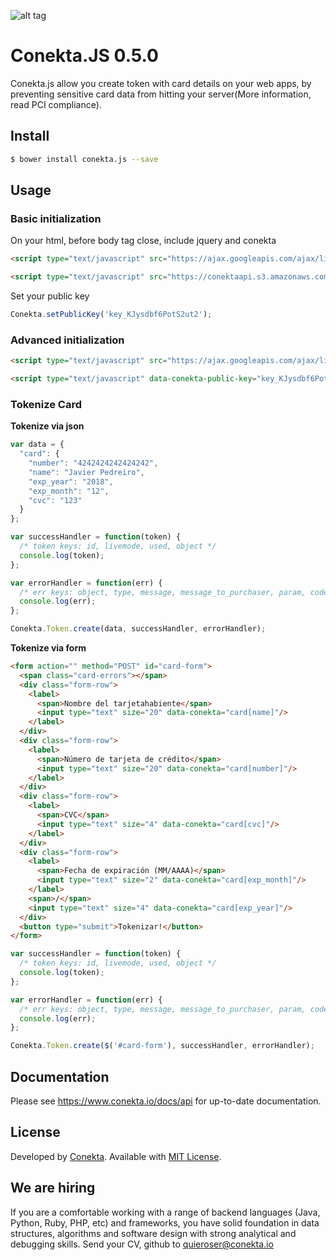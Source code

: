 ![alt tag](https://raw.github.com/conekta/conekta.js/master/readme_files/cover.png)

Conekta.JS 0.5.0
===

Conekta.js allow you create token with card details on your web apps, by preventing sensitive card data from hitting your server(More information, read PCI compliance).

## Install

```sh
$ bower install conekta.js --save
```

## Usage

### Basic initialization

On your html, before body tag close, include jquery and conekta

```html
<script type="text/javascript" src="https://ajax.googleapis.com/ajax/libs/jquery/1.9.1/jquery.min.js"></script>

<script type="text/javascript" src="https://conektaapi.s3.amazonaws.com/v0.5.0/js/conekta.js"></script>
```

Set your public key

```javascript
Conekta.setPublicKey('key_KJysdbf6PotS2ut2');
```

### Advanced initialization

```html
<script type="text/javascript" src="https://ajax.googleapis.com/ajax/libs/jquery/1.9.1/jquery.min.js"></script>

<script type="text/javascript" data-conekta-public-key="key_KJysdbf6PotS2ut2" src="https://conektaapi.s3.amazonaws.com/v0.5.0/js/conekta.js"></script>
```

### Tokenize Card

**Tokenize via json**

```javascript
var data = {
  "card": {
    "number": "4242424242424242",
    "name": "Javier Pedreiro",
    "exp_year": "2018",
    "exp_month": "12",
    "cvc": "123"
  }
};

var successHandler = function(token) {
  /* token keys: id, livemode, used, object */
  console.log(token);
};

var errorHandler = function(err) {
  /* err keys: object, type, message, message_to_purchaser, param, code */
  console.log(err);
};

Conekta.Token.create(data, successHandler, errorHandler);
```

**Tokenize via form**

```html
<form action="" method="POST" id="card-form">
  <span class="card-errors"></span>
  <div class="form-row">
    <label>
      <span>Nombre del tarjetahabiente</span>
      <input type="text" size="20" data-conekta="card[name]"/>
    </label>
  </div>
  <div class="form-row">
    <label>
      <span>Número de tarjeta de crédito</span>
      <input type="text" size="20" data-conekta="card[number]"/>
    </label>
  </div>
  <div class="form-row">
    <label>
      <span>CVC</span>
      <input type="text" size="4" data-conekta="card[cvc]"/>
    </label>
  </div>
  <div class="form-row">
    <label>
      <span>Fecha de expiración (MM/AAAA)</span>
      <input type="text" size="2" data-conekta="card[exp_month]"/>
    </label>
    <span>/</span>
    <input type="text" size="4" data-conekta="card[exp_year]"/>
  </div>
  <button type="submit">Tokenizar!</button>
</form>
```

```javascript
var successHandler = function(token) {
  /* token keys: id, livemode, used, object */
  console.log(token);
};

var errorHandler = function(err) {
  /* err keys: object, type, message, message_to_purchaser, param, code */
  console.log(err);
};

Conekta.Token.create($('#card-form'), successHandler, errorHandler);
```

## Documentation

Please see https://www.conekta.io/docs/api for up-to-date documentation.

## License

Developed by [Conekta](https://www.conekta.io). Available with [MIT License](LICENSE).

## We are hiring

If you are a comfortable working with a range of backend languages (Java, Python, Ruby, PHP, etc) and frameworks, you have solid foundation in data structures, algorithms and software design with strong analytical and debugging skills. Send your CV, github to quieroser@conekta.io

